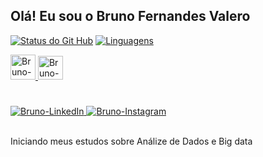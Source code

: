 ## Olá! Eu sou o Bruno Fernandes Valero
[![Status do Git Hub](https://github-readme-stats.vercel.app/api?username=bruno-valero&show_icons=true&border_color=#425df5&title_color=#425df5&text_color=#425df5&theme=radical)](https://github.com/bruno-valero)
[![Linguagens](https://github-readme-stats.vercel.app/api/top-langs/?username=bruno-valero&layout=compact)](https://github.com/bruno-valero)

<div class="tecnologias" style="padding-bottom: 10px;">
<a href="http://python.org" target="_blank">
<img lign="center" alt="Bruno-Python" height="40" width="40" src="https://upload.wikimedia.org/wikipedia/commons/thumb/1/1f/Python_logo_01.svg/2048px-Python_logo_01.svg.png">
</a>
<a href="https://www.mysql.com/" target="_blank">
<img lign="center" alt="Bruno-SQL" height="38" width="40" src="https://symbols.getvecta.com/stencil_27/79_sql-database-generic.494ff6320e.png">
</a>
</div>

 ##
 
<div>
<a href="https://linkedin.com/in/bruno-valero" target="_blank">
<img lign="center" alt="Bruno-LinkedIn" src="https://img.shields.io/badge/LinkedIn-0077B5?style=for-the-badge&logo=linkedin&logoColor=white">
</a>
<a href="https://www.instagram.com/bruno_fernandes_valero" target="_blank">
<img lign="center" alt="Bruno-Instagram" src="https://img.shields.io/badge/Instagram-E4405F?style=for-the-badge&logo=instagram&logoColor=white">
</a>
</div><br>

Iniciando meus estudos sobre Análize de Dados e Big data




<!--
**bruno-valero/bruno-valero** is a ✨ _special_ ✨ repository because its `README.md` (this file) appears on your GitHub profile.

Here are some ideas to get you started:

- 🔭 I’m currently working on ...
- 🌱 I’m currently learning ...
- 👯 I’m looking to collaborate on ...
- 🤔 I’m looking for help with ...
- 💬 Ask me about ...
- 📫 How to reach me: ...
- 😄 Pronouns: ...
- ⚡ Fun fact: ...
-->
